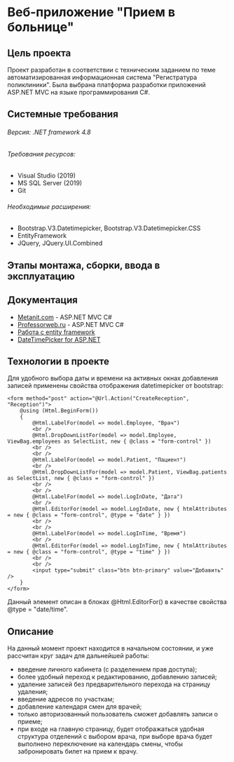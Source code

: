 # Веб-приложение "Прием в больнице"

## Цель проекта

Проект разработан в соответствии с техническим заданием по теме автоматизированная информационная система "Регистратура поликлиники". 
Была выбрана платформа разработки приложений ASP.NET MVC на языке программирования C#.

## Системные требования

###### Версия: .NET framework 4.8
###### Требования ресурсов:
* Visual Studio (2019)
* MS SQL Server (2019)
* Git
###### Необходимые расширения:
* Bootstrap.V3.Datetimepicker, Bootstrap.V3.Datetimepicker.CSS
* EntityFramework
* JQuery, JQuery.UI.Combined

## Этапы монтажа, сборки, ввода в эксплуатацию

## Документация

* [Metanit.com](https://metanit.com/sharp/mvc5/) - ASP.NET MVC C#
* [Professorweb.ru](https://professorweb.ru/my/ASP_NET/mvc/level1/) - ASP.NET MVC C#
* [Работа с entity framework](https://docs.microsoft.com/ru-ru/aspnet/mvc/overview/getting-started/getting-started-with-ef-using-mvc/creating-an-entity-framework-data-model-for-an-asp-net-mvc-application)
* [DateTimePicker for ASP.NET](https://docs.microsoft.com/ru-ru/aspnet/mvc/overview/older-versions/using-the-html5-and-jquery-ui-datepicker-popup-calendar-with-aspnet-mvc/using-the-html5-and-jquery-ui-datepicker-popup-calendar-with-aspnet-mvc-part-4)

## Технологии в проекте

Для удобного выбора даты и времени на активных окнах добавления записей применены свойства отображения datetimepicker от bootstrap:
~~~
<form method="post" action="@Url.Action("CreateReception", "Reception")">
    @using (Html.BeginForm())
    {
        @Html.LabelFor(model => model.Employee, "Врач")
        <br />
        @Html.DropDownListFor(model => model.Employee, ViewBag.employees as SelectList, new { @class = "form-control" })
        <br />
        <br />
        @Html.LabelFor(model => model.Patient, "Пациент")
        <br />
        @Html.DropDownListFor(model => model.Patient, ViewBag.patients as SelectList, new { @class = "form-control" })
        <br />
        <br />
        @Html.LabelFor(model => model.LogInDate, "Дата")
        <br />
        @Html.EditorFor(model => model.LogInDate, new { htmlAttributes = new { @class = "form-control", @type = "date" } })
        <br />
        <br />
        @Html.LabelFor(model => model.LogInTime, "Время")
        <br />
        @Html.EditorFor(model => model.LogInTime, new { htmlAttributes = new { @class = "form-control", @type = "time" } })
        <br />
        <br />
        <input type="submit" class="btn btn-primary" value="Добавить" />
    }
</form>
~~~
Данный элемент описан в блоках @Html.EditorFor() в качестве свойства @type = "date/time".

## Описание

На данный момент проект находится в начальном состоянии, и уже рассчитан круг задач для дальнейшей работы:
* введение личного кабинета (с разделением прав доступа); 
* более удобный переход к редактированию, добавлению записей;
* удаление записей без предварительного перехода на страницу удаления;
* введение адресов по участкам;
* добавление календаря смен для врачей;
* только авторизованный пользователь сможет добавлять записи о приеме;
* при входе на главную страницу, будет отображаться удобная структура отделений с выбором врача, при выборе врача будет выполнено переключение на календарь смены, чтобы забронировать билет на прием к врачу.
